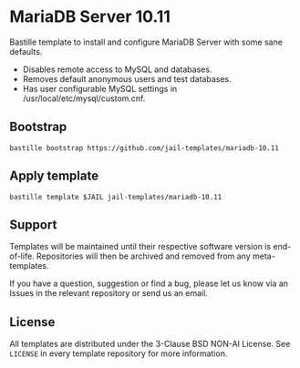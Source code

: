 # MariaDB Server 10.11
Bastille template to install and configure MariaDB Server with some sane defaults.

* Disables remote access to MySQL and databases.
* Removes default anonymous users and test databases.
* Has user configurable MySQL settings in /usr/local/etc/mysql/custom.cnf.

## Bootstrap
```
bastille bootstrap https://github.com/jail-templates/mariadb-10.11
```

## Apply template
```
bastille template $JAIL jail-templates/mariadb-10.11
```

## Support
Templates will be maintained until their respective software version is end-of-life. Repositories will then be archived and removed from any meta-templates.

If you have a question, suggestion or find a bug, please let us know via an Issues in the relevant repository or send us an email.

## License
All templates are distributed under the 3-Clause BSD NON-AI License. See `LICENSE` in every template repository for more information.
